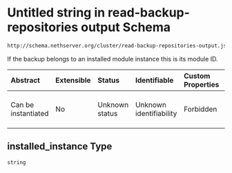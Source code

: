 # Untitled string in read-backup-repositories output Schema

```txt
http://schema.nethserver.org/cluster/read-backup-repositories-output.json#/items/properties/installed_instance
```

If the backup belongs to an installed module instance this is its module ID.

| Abstract            | Extensible | Status         | Identifiable            | Custom Properties | Additional Properties | Access Restrictions | Defined In                                                                                                    |
| :------------------ | :--------- | :------------- | :---------------------- | :---------------- | :-------------------- | :------------------ | :------------------------------------------------------------------------------------------------------------ |
| Can be instantiated | No         | Unknown status | Unknown identifiability | Forbidden         | Allowed               | none                | [read-backup-repositories-output.json\*](cluster/read-backup-repositories-output.json "open original schema") |

## installed\_instance Type

`string`
